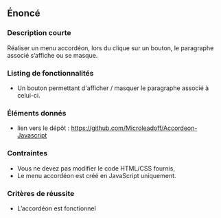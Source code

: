 ## Énoncé

### Description courte

Réaliser un menu accordéon, lors du clique sur un bouton,  le paragraphe associé s’affiche ou se masque.

### Listing de fonctionnalités

- Un bouton permettant d'afficher / masquer le paragraphe associé à celui-ci.

### Éléments donnés

- lien vers le dépôt : <a href="https://github.com/Microleadoff/Accordeon-Javascript" title="lien vers le dépôt" target="_blank">https://github.com/Microleadoff/Accordeon-Javascript</a>

### Contraintes

- Vous ne devez pas modifier le code HTML/CSS fournis,
- Le menu accordéon est créé en JavaScript uniquement.

### Critères de réussite

- L’accordéon est fonctionnel